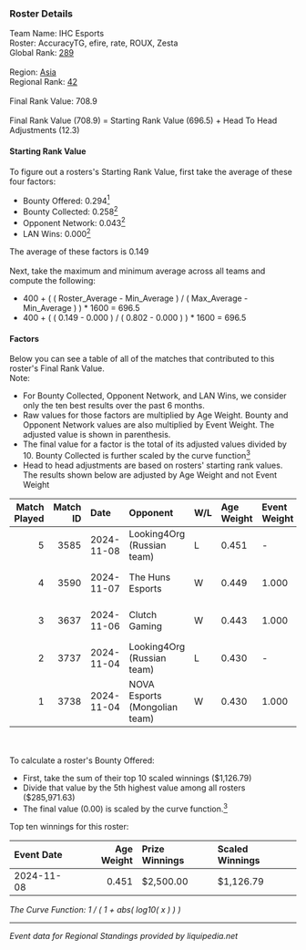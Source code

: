 ### Roster Details<br />
Team Name: IHC Esports<br />
Roster: AccuracyTG, efire, rate, ROUX, Zesta<br />
Global Rank: [289](../../standings_global_2025_02_28.md)<br />
<br />
Region: [Asia]( ../../standings_asia_2025_02_28.md)<br />
Regional Rank: [42]( ../../standings_asia_2025_02_28.md)<br />
<br />
Final Rank Value:  708.9<br />
<br />
Final Rank Value (708.9) = Starting Rank Value (696.5) + Head To Head Adjustments (12.3)<br />

#### Starting Rank Value<br />
To figure out a rosters's Starting Rank Value, first take the average of these four factors:<br />
- Bounty Offered: 0.294[<sup>1</sup>](#table2)
- Bounty Collected: 0.258[<sup>2</sup>](#table1)
- Opponent Network: 0.043[<sup>2</sup>](#table1)
- LAN Wins: 0.000[<sup>2</sup>](#table1)

The average of these factors is 0.149<br />
<br />
Next, take the maximum and minimum average across all teams and compute the following:<br />
- 400 + ( ( Roster_Average - Min_Average ) / ( Max_Average - Min_Average ) ) * 1600 = 696.5
- 400 + ( ( 0.149 - 0.000 ) / ( 0.802 - 0.000 ) ) * 1600 = 696.5


#### Factors<br />
Below you can see a table of all of the matches that contributed to this roster's Final Rank Value.<br />
Note:<br />

- For Bounty Collected, Opponent Network, and LAN Wins, we consider only the ten best results over the past 6 months.
- Raw values for those factors are multiplied by Age Weight. Bounty and Opponent Network values are also multiplied by Event Weight. The adjusted value is shown in parenthesis.
- The final value for a factor is the total of its adjusted values divided by 10. Bounty Collected is further scaled by the curve function[<sup>3</sup>](#curveFunction)
- Head to head adjustments are based on rosters' starting rank values. The results shown below are adjusted by Age Weight and not Event Weight
<span id="table1"></span><br />


| Match Played | Match ID | Date       | Opponent                      | W/L | Age Weight | Event Weight | Bounty Collected | Opponent Network | LAN Wins  | H2H Adj. | Roster                               |
| -: | -: | :- | :- | :- | :- | :- | :- | :- | :- | -: | :- |
|            5 |     3585 | 2024-11-08 | Looking4Org (Russian team)    | L   | 0.451      | -            | -                | -                | -         |    -4.45 | AccuracyTG, efire, rate, ROUX, Zesta |
|            4 |     3590 | 2024-11-07 | The Huns Esports              | W   | 0.449      | 1.000        | 0.029 (0.013)    | 0.854 (0.384)    | 0 (0.000) |    13.55 | AccuracyTG, efire, rate, ROUX, Zesta |
|            3 |     3637 | 2024-11-06 | Clutch Gaming                 | W   | 0.443      | 1.000        | 0.000 (0.000)    | 0.060 (0.027)    | 0 (0.000) |     5.23 | AccuracyTG, efire, rate, ROUX, Zesta |
|            2 |     3737 | 2024-11-04 | Looking4Org (Russian team)    | L   | 0.430      | -            | -                | -                | -         |    -4.28 | AccuracyTG, efire, rate, ROUX, Zesta |
|            1 |     3738 | 2024-11-04 | NOVA Esports (Mongolian team) | W   | 0.430      | 1.000        | 0.000 (0.000)    | 0.042 (0.018)    | 0 (0.000) |     2.29 | AccuracyTG, efire, rate, ROUX, Zesta |

<br />
<span id="table2"></span><br />
To calculate a roster's Bounty Offered:<br />

- First, take the sum of their top 10 scaled winnings ($1,126.79)
- Divide that value by the 5th highest value among all rosters ($285,971.63)
- The final value (0.00) is scaled by the curve function.[<sup>3</sup>](#curveFunction)

Top ten winnings for this roster:<br />

| Event Date | Age Weight | Prize Winnings | Scaled Winnings |
| :- | -: | :- | :- |
| 2024-11-08 |      0.451 | $2,500.00      | $1,126.79       |


<span id="curveFunction"></span>_The Curve Function: 1 / ( 1 + abs( log10( x ) ) )_<br />

---
_Event data for Regional Standings provided by liquipedia.net_<br />
